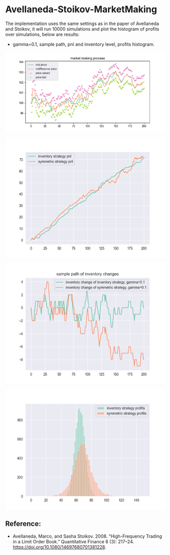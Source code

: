# Avellaneda-Stoikov-MarketMaking

The implementation uses the same settings as in the paper of Avellaneda and Stoikov, it will run 10000 simulations and plot the histogram of profits over simulations, below are results:

- gamma=0.1, sample path, pnl and inventory level, profits histogram.

![Path](pics/gamma0.1_process.png)

![pnl](pics/gamma0.1_pnl.png)

![inventory](pics/gamma0.1_inventory.png)

![profits](pics/gamma0.1_profitHist.png)

## Reference:

- Avellaneda, Marco, and Sasha Stoikov. 2008. “High-Frequency Trading in a Limit Order Book.” Quantitative Finance 8 (3): 217–24. https://doi.org/10.1080/14697680701381228.